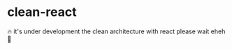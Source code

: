 # clean-react

:fire: it's under development the clean architecture with react please wait eheh :eyes:
